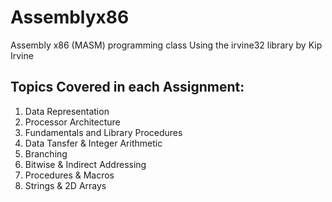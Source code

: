# Assemblyx86
Assembly x86 (MASM) programming class
Using the irvine32 library by Kip Irvine

## Topics Covered in each Assignment:
1. Data Representation
2. Processor Architecture
3. Fundamentals and Library Procedures
4. Data Tansfer & Integer Arithmetic
5. Branching
6. Bitwise & Indirect Addressing
7. Procedures & Macros
8. Strings & 2D Arrays
